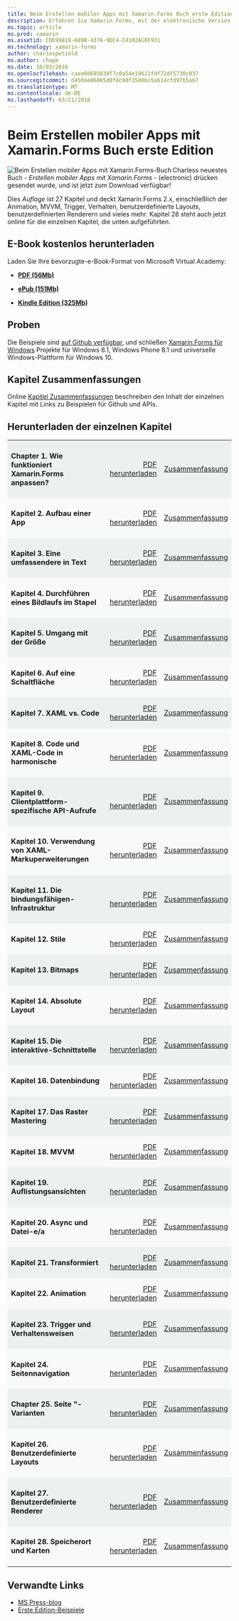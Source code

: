 ```yaml
---
title: Beim Erstellen mobiler Apps mit Xamarin.Forms Buch erste Edition
description: Erfahren Sie Xamarin.Forms, mit der elektronische Version des Buchs von Charles Petzold Mobile Apps erstellen.
ms.topic: article
ms.prod: xamarin
ms.assetid: CDE99818-689B-4376-9DC4-C4102AC0F931
ms.technology: xamarin-forms
author: charlespetzold
ms.author: chape
ms.date: 10/03/2016
ms.openlocfilehash: caee0d685838f7c0a54e19611fdf72df5730c037
ms.sourcegitcommit: d450ae06065d8f8c80f3588bc5a614cfd97b5a67
ms.translationtype: MT
ms.contentlocale: de-DE
ms.lasthandoff: 03/21/2018
---
```

# <a name="creating-mobile-apps-with-xamarinforms-book-first-edition"></a>Beim Erstellen mobiler Apps mit Xamarin.Forms Buch erste Edition

<p><img src="Images/Cover-sml.png" title="Beim Erstellen mobiler Apps mit Xamarin.Forms-Buch" align="left" />Charless neuestes Buch - <i>Erstellen mobiler Apps mit Xamarin.Forms</i> - (electronic) drücken gesendet wurde, und ist jetzt zum Download verfügbar!</p>

Dies *Auflage* ist 27 Kapitel und deckt Xamarin.Forms&nbsp;2.x, einschließlich der Animation, MVVM, Trigger, Verhalten, benutzerdefinierte Layouts, benutzerdefinierten Renderern und vieles mehr.
Kapitel 28 steht auch jetzt online für die einzelnen Kapitel, die unten aufgeführten.

## <a name="download-ebook-for-free"></a>E-Book kostenlos herunterladen

Laden Sie Ihre bevorzugte-e-Book-Format von Microsoft Virtual Academy:

*    [**PDF (56Mb)**](https://aka.ms/xamebook)

*    [**ePub (151Mb)**](https://aka.ms/xamebook/epub)

*    [**Kindle Edition (325Mb)**](https://aka.ms/xamebook/mobi)

## <a name="samples"></a>Proben

Die Beispiele sind [auf Github verfügbar](https://github.com/xamarin/xamarin-forms-book-samples), und schließen [Xamarin.Forms für Windows](~/xamarin-forms/platform/windows/index.md) Projekte für Windows 8.1, Windows Phone 8.1 und universelle Windows-Plattform für Windows 10.

## <a name="chapter-summaries"></a>Kapitel Zusammenfassungen

Online [Kapitel Zusammenfassungen](summaries/index.md) beschreiben den Inhalt der einzelnen Kapitel mit Links zu Beispielen für Github und APIs.

## <a name="download-individual-chapters"></a>Herunterladen der einzelnen Kapitel

<table style="border:0px; box-shadow:0 0px 0px" cellpadding="0" cellspacing="2" border="0" width="85%">
<tr style="background:#ecf0f1">
  <td style="border:0px;">
    <h4>Chapter 1. Wie funktioniert Xamarin.Forms anpassen?</h4>
  </td>
  <td style="border:0px;" align="right"><a href="https://download.xamarin.com/developer/xamarin-forms-book/XamarinFormsBook-Ch01-Apr2016.pdf">PDF herunterladen</a> </td>
  <td style="border:0px;" align="right"><a href="summaries/chapter01.md">Zusammenfassung</a></td>
</tr>
<tr style="background:#f8f9fa">
  <td style="border:0px;">
    <h4>Kapitel 2. Aufbau einer App</h4>
  </td>
  <td style="border:0px;" align="right"><a href="https://download.xamarin.com/developer/xamarin-forms-book/XamarinFormsBook-Ch02-Apr2016.pdf">PDF herunterladen</a> </td>
  <td style="border:0px;" align="right"><a href="summaries/chapter02.md">Zusammenfassung</a></td>
</tr>
<tr style="background:#ecf0f1">
  <td style="border:0px;">
    <h4>Kapitel 3. Eine umfassendere in Text</h4>
  </td>
  <td style="border:0px;" align="right"><a href="https://download.xamarin.com/developer/xamarin-forms-book/XamarinFormsBook-Ch03-Apr2016.pdf">PDF herunterladen</a> </td>
  <td style="border:0px;" align="right"><a href="summaries/chapter03.md">Zusammenfassung</a></td>
</tr>
<tr style="background:#f8f9fa">
  <td style="border:0px;">
    <h4>Kapitel 4. Durchführen eines Bildlaufs im Stapel</h4>
  </td>
  <td style="border:0px;" align="right"><a href="https://download.xamarin.com/developer/xamarin-forms-book/XamarinFormsBook-Ch04-Apr2016.pdf">PDF herunterladen</a> </td>
  <td style="border:0px;" align="right"><a href="summaries/chapter04.md">Zusammenfassung</a></td>
</tr>
<tr style="background:#ecf0f1">
  <td style="border:0px;">
    <h4>Kapitel 5. Umgang mit der Größe</h4>
  </td>
  <td style="border:0px;" align="right"><a href="https://download.xamarin.com/developer/xamarin-forms-book/XamarinFormsBook-Ch05-Apr2016.pdf">PDF herunterladen</a> </td>
  <td style="border:0px;" align="right"><a href="summaries/chapter05.md">Zusammenfassung</a></td>
</tr>
<tr style="background:#f8f9fa">
  <td style="border:0px;">
    <h4>Kapitel 6. Auf eine Schaltfläche</h4>
  </td>
  <td style="border:0px;" align="right"><a href="https://download.xamarin.com/developer/xamarin-forms-book/XamarinFormsBook-Ch06-Apr2016.pdf">PDF herunterladen</a> </td>
  <td style="border:0px;" align="right"><a href="summaries/chapter06.md">Zusammenfassung</a></td>
</tr>
<tr style="background:#ecf0f1">
  <td style="border:0px;">
    <h4>Kapitel 7. XAML vs. Code</h4>
  </td>
  <td style="border:0px;" align="right"><a href="https://download.xamarin.com/developer/xamarin-forms-book/XamarinFormsBook-Ch07-Apr2016.pdf">PDF herunterladen</a> </td>
  <td style="border:0px;" align="right"><a href="summaries/chapter07.md">Zusammenfassung</a></td>
</tr>
<tr style="background:#f8f9fa">
  <td style="border:0px;">
    <h4>Kapitel 8. Code und XAML-Code in harmonische</h4>
  </td>
  <td style="border:0px;" align="right"><a href="https://download.xamarin.com/developer/xamarin-forms-book/XamarinFormsBook-Ch08-Apr2016.pdf">PDF herunterladen</a> </td>
  <td style="border:0px;" align="right"><a href="summaries/chapter08.md">Zusammenfassung</a></td>
</tr>
<tr style="background:#ecf0f1">
  <td style="border:0px;">
    <h4>Kapitel 9. Clientplattform-spezifische API-Aufrufe</h4>
  </td>
  <td style="border:0px;" align="right"><a href="https://download.xamarin.com/developer/xamarin-forms-book/XamarinFormsBook-Ch09-Apr2016.pdf">PDF herunterladen</a> </td>
  <td style="border:0px;" align="right"><a href="summaries/chapter09.md">Zusammenfassung</a></td>
</tr>
<tr style="background:#f8f9fa">
  <td style="border:0px;">
    <h4>Kapitel 10. Verwendung von XAML-Markuperweiterungen</h4>
  </td>
  <td style="border:0px;" align="right"><a href="https://download.xamarin.com/developer/xamarin-forms-book/XamarinFormsBook-Ch10-Apr2016.pdf">PDF herunterladen</a> </td>
  <td style="border:0px;" align="right"><a href="summaries/chapter10.md">Zusammenfassung</a></td>
</tr>
<tr style="background:#ecf0f1">
  <td style="border:0px;">
    <h4>Kapitel 11. Die bindungsfähigen-Infrastruktur</h4>
  </td>
  <td style="border:0px;" align="right"><a href="https://download.xamarin.com/developer/xamarin-forms-book/XamarinFormsBook-Ch11-Apr2016.pdf">PDF herunterladen</a> </td>
  <td style="border:0px;" align="right"><a href="summaries/chapter11.md">Zusammenfassung</a></td>
</tr>
<tr style="background:#f8f9fa">
  <td style="border:0px;">
    <h4>Kapitel 12. Stile</h4>
  </td>
  <td style="border:0px;" align="right"><a href="https://download.xamarin.com/developer/xamarin-forms-book/XamarinFormsBook-Ch12-Apr2016.pdf">PDF herunterladen</a> </td>
  <td style="border:0px;" align="right"><a href="summaries/chapter12.md">Zusammenfassung</a></td>
</tr>
<tr style="background:#ecf0f1">
  <td style="border:0px;">
    <h4>Kapitel 13. Bitmaps</h4>
  </td>
  <td style="border:0px;" align="right"><a href="https://download.xamarin.com/developer/xamarin-forms-book/XamarinFormsBook-Ch13-Apr2016.pdf">PDF herunterladen</a> </td>
  <td style="border:0px;" align="right"><a href="summaries/chapter13.md">Zusammenfassung</a></td>
</tr>
<tr style="background:#f8f9fa">
  <td style="border:0px;">
    <h4>Kapitel 14. Absolute Layout</h4>
  </td>
  <td style="border:0px;" align="right"><a href="https://download.xamarin.com/developer/xamarin-forms-book/XamarinFormsBook-Ch14-Apr2016.pdf">PDF herunterladen</a> </td>
  <td style="border:0px;" align="right"><a href="summaries/chapter14.md">Zusammenfassung</a></td>
</tr>
<tr style="background:#ecf0f1">
  <td style="border:0px;">
    <h4>Kapitel 15. Die interaktive-Schnittstelle</h4>
  </td>
  <td style="border:0px;" align="right"><a href="https://download.xamarin.com/developer/xamarin-forms-book/XamarinFormsBook-Ch15-Apr2016.pdf">PDF herunterladen</a> </td>
  <td style="border:0px;" align="right"><a href="summaries/chapter15.md">Zusammenfassung</a></td>
</tr>
<tr style="background:#f8f9fa">
  <td style="border:0px;">
    <h4>Kapitel 16. Datenbindung</h4>
  </td>
  <td style="border:0px;" align="right"><a href="https://download.xamarin.com/developer/xamarin-forms-book/XamarinFormsBook-Ch16-Apr2016.pdf">PDF herunterladen</a> </td>
  <td style="border:0px;" align="right"><a href="summaries/chapter16.md">Zusammenfassung</a></td>
</tr>
<tr style="background:#ecf0f1">
  <td style="border:0px;">
    <h4>Kapitel 17. Das Raster Mastering</h4>
  </td>
  <td style="border:0px;" align="right"><a href="https://download.xamarin.com/developer/xamarin-forms-book/XamarinFormsBook-Ch17-Apr2016.pdf">PDF herunterladen</a> </td>
  <td style="border:0px;" align="right"><a href="summaries/chapter17.md">Zusammenfassung</a></td></tr>
<tr style="background:#f8f9fa">
  <td style="border:0px;">
    <h4>Kapitel 18. MVVM</h4>
  </td>
  <td style="border:0px;" align="right"><a href="https://download.xamarin.com/developer/xamarin-forms-book/XamarinFormsBook-Ch18-Apr2016.pdf">PDF herunterladen</a> </td>
  <td style="border:0px;" align="right"><a href="summaries/chapter18.md">Zusammenfassung</a></td></tr>
<tr style="background:#ecf0f1">
  <td style="border:0px;">
    <h4>Kapitel 19. Auflistungsansichten</h4>
  </td>
  <td style="border:0px;" align="right"><a href="https://download.xamarin.com/developer/xamarin-forms-book/XamarinFormsBook-Ch19-Apr2016.pdf">PDF herunterladen</a> </td>
  <td style="border:0px;" align="right"><a href="summaries/chapter19.md">Zusammenfassung</a></td></tr>
<tr style="background:#f8f9fa">
  <td style="border:0px;">
    <h4>Kapitel 20. Async und Datei-e/a</h4>
  </td>
  <td style="border:0px;" align="right"><a href="https://download.xamarin.com/developer/xamarin-forms-book/XamarinFormsBook-Ch20-Apr2016.pdf">PDF herunterladen</a> </td>
  <td style="border:0px;" align="right"><a href="summaries/chapter20.md">Zusammenfassung</a></td></tr>
<tr style="background:#ecf0f1">
  <td style="border:0px;">
    <h4>Kapitel 21. Transformiert</h4>
  </td>
  <td style="border:0px;" align="right"><a href="https://download.xamarin.com/developer/xamarin-forms-book/XamarinFormsBook-Ch21-Apr2016.pdf">PDF herunterladen</a> </td>
  <td style="border:0px;" align="right"><a href="summaries/chapter21.md">Zusammenfassung</a></td></tr>
</tr>
<tr style="background:#f8f9fa">
  <td style="border:0px;">
    <h4>Kapitel 22. Animation</h4>
  </td>
  <td style="border:0px;" align="right"><a href="https://download.xamarin.com/developer/xamarin-forms-book/XamarinFormsBook-Ch22-Apr2016.pdf">PDF herunterladen</a> </td>
  <td style="border:0px;" align="right"><a href="summaries/chapter22.md">Zusammenfassung</a></td></tr>
</tr>
<tr style="background:#ecf0f1">
  <td style="border:0px;">
    <h4>Kapitel 23. Trigger und Verhaltensweisen</h4>
  </td>
  <td style="border:0px;" align="right"><a href="https://download.xamarin.com/developer/xamarin-forms-book/XamarinFormsBook-Ch23-Apr2016.pdf">PDF herunterladen</a> </td>
  <td style="border:0px;" align="right"><a href="summaries/chapter23.md">Zusammenfassung</a></td></tr>
</tr>
<tr style="background:#f8f9fa">
  <td style="border:0px;">
    <h4>Kapitel 24. Seitennavigation</h4>
  </td>
  <td style="border:0px;" align="right"><a href="https://download.xamarin.com/developer/xamarin-forms-book/XamarinFormsBook-Ch24-Apr2016.pdf">PDF herunterladen</a> </td>
  <td style="border:0px;" align="right"><a href="summaries/chapter24.md">Zusammenfassung</a></td></tr>
</tr>
<tr style="background:#ecf0f1">
  <td style="border:0px;">
    <h4>Chapter 25. Seite "-Varianten</h4>
  </td>
  <td style="border:0px;" align="right"><a href="https://download.xamarin.com/developer/xamarin-forms-book/XamarinFormsBook-Ch25-Apr2016.pdf">PDF herunterladen</a> </td>
  <td style="border:0px;" align="right"><a href="summaries/chapter25.md">Zusammenfassung</a></td></tr>
</tr>
<tr style="background:#f8f9fa">
  <td style="border:0px;">
    <h4>Kapitel 26. Benutzerdefinierte Layouts</h4>
  </td>
  <td style="border:0px;" align="right"><a href="https://download.xamarin.com/developer/xamarin-forms-book/XamarinFormsBook-Ch26-Apr2016.pdf">PDF herunterladen</a> </td>
  <td style="border:0px;" align="right"><a href="summaries/chapter26.md">Zusammenfassung</a></td></tr>
</tr>
<tr style="background:#ecf0f1">
  <td style="border:0px;">
    <h4>Kapitel 27. Benutzerdefinierte Renderer</h4>
  </td>
  <td style="border:0px;" align="right"><a href="https://download.xamarin.com/developer/xamarin-forms-book/XamarinFormsBook-Ch27-Apr2016.pdf">PDF herunterladen</a> </td>
  <td style="border:0px;" align="right"><a href="summaries/chapter27.md">Zusammenfassung</a></td></tr>
</tr>
<tr style="background:#f8f9fa">
  <td style="border:0px;">
    <h4>Kapitel 28. Speicherort und Karten</h4>
  </td>
  <td style="border:0px;" align="right"><a href="https://download.xamarin.com/developer/xamarin-forms-book/XamarinFormsBook-Ch28-Aug2016.pdf">PDF herunterladen</a> </td>
  <td style="border:0px;" align="right"><a href="summaries/chapter28.md">Zusammenfassung</a></td></tr>
</tr>
</table>



## <a name="related-links"></a>Verwandte Links

- [MS Press-blog](https://blogs.msdn.microsoft.com/microsoft_press/2016/03/31/free-ebook-creating-mobile-apps-with-xamarin-forms/)
- [Erste Edition-Beispiele](https://github.com/xamarin/xamarin-forms-book-samples)
